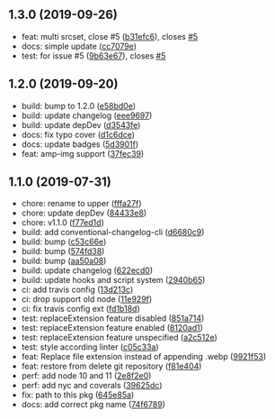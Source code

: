 ## 1.3.0 (2019-09-26)

* feat: multi srcset, close #5 ([b31efc6](https://github.com/posthtml/posthtml-webp/commit/b31efc6)), closes [#5](https://github.com/posthtml/posthtml-webp/issues/5)
* docs: simple update ([cc7079e](https://github.com/posthtml/posthtml-webp/commit/cc7079e))
* test: for issue #5 ([9b63e67](https://github.com/posthtml/posthtml-webp/commit/9b63e67)), closes [#5](https://github.com/posthtml/posthtml-webp/issues/5)



## 1.2.0 (2019-09-20)

* build: bump to 1.2.0 ([e58bd0e](https://github.com/posthtml/posthtml-webp/commit/e58bd0e))
* build: update changelog ([eee9697](https://github.com/posthtml/posthtml-webp/commit/eee9697))
* build: update depDev ([d3543fe](https://github.com/posthtml/posthtml-webp/commit/d3543fe))
* docs: fix typo cover ([d1c6dce](https://github.com/posthtml/posthtml-webp/commit/d1c6dce))
* docs: update badges ([5d3901f](https://github.com/posthtml/posthtml-webp/commit/5d3901f))
* feat: amp-img support ([37fec39](https://github.com/posthtml/posthtml-webp/commit/37fec39))



## 1.1.0 (2019-07-31)

* chore: rename to upper ([fffa27f](https://github.com/posthtml/posthtml-webp/commit/fffa27f))
* chore: update depDev ([84433e8](https://github.com/posthtml/posthtml-webp/commit/84433e8))
* chore: v1.1.0 ([f77ed1d](https://github.com/posthtml/posthtml-webp/commit/f77ed1d))
* build: add conventional-changelog-cli ([d6680c9](https://github.com/posthtml/posthtml-webp/commit/d6680c9))
* build: bump ([c53c66e](https://github.com/posthtml/posthtml-webp/commit/c53c66e))
* build: bump ([574fd38](https://github.com/posthtml/posthtml-webp/commit/574fd38))
* build: bump ([aa50a08](https://github.com/posthtml/posthtml-webp/commit/aa50a08))
* build: update changelog ([622ecd0](https://github.com/posthtml/posthtml-webp/commit/622ecd0))
* build: update hooks and script system ([2940b65](https://github.com/posthtml/posthtml-webp/commit/2940b65))
* ci: add travis config ([13d213c](https://github.com/posthtml/posthtml-webp/commit/13d213c))
* ci: drop support old node ([11e929f](https://github.com/posthtml/posthtml-webp/commit/11e929f))
* ci: fix travis config ext ([fd1b18d](https://github.com/posthtml/posthtml-webp/commit/fd1b18d))
* test: replaceExtension feature disabled ([851a714](https://github.com/posthtml/posthtml-webp/commit/851a714))
* test: replaceExtension feature enabled ([8120ad1](https://github.com/posthtml/posthtml-webp/commit/8120ad1))
* test: replaceExtension feature unspecified ([a2c512e](https://github.com/posthtml/posthtml-webp/commit/a2c512e))
* test: style according linter ([c05c33a](https://github.com/posthtml/posthtml-webp/commit/c05c33a))
* feat: Replace file extension instead of appending .webp ([9921f53](https://github.com/posthtml/posthtml-webp/commit/9921f53))
* feat: restore from delete git repository ([f81e404](https://github.com/posthtml/posthtml-webp/commit/f81e404))
* perf: add node 10 and 11 ([2e8f2e0](https://github.com/posthtml/posthtml-webp/commit/2e8f2e0))
* perf: add nyc and coverals ([39625dc](https://github.com/posthtml/posthtml-webp/commit/39625dc))
* fix: path to this pkg ([645e85a](https://github.com/posthtml/posthtml-webp/commit/645e85a))
* docs: add correct pkg name ([74f6789](https://github.com/posthtml/posthtml-webp/commit/74f6789))



